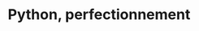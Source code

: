 ---
audience: Ingénieurs et développeurs.
duration: 4j  -  28h00
id: PYA
objectives:
- Implémenter de manière rigoureuse des Design Patterns reconnus
- 'Utiliser les techniques avancées du langage Python : Context Manager, métaclasses,
  closures, fonctions avancées'
- Optimiser les performances de vos programmes à l'aide du monitoring et du parallélisme
- Packager et déployer ses artefacts Python
- 'Exploiter des librairies contribuant au succès du langage : calcul scientifique,
  Intelligence Artificielle, XML, réseau'
prerequisites: "Bonnes connaissances en développement Python, ou connaissances équivalentes\
  \ à celles apportées par le cours PYT. Expérience requise. Vérifiez que vous avez\
  \ les prérequis nécessaires pour profiter pleinement de cette formation en faisant \r\
  \n                    ce test."
price: 990.0
program:
  parts:
  - items:
    - Affectation par référence et types de données modifiables, non modifiables (mutable).
    - Passage d'arguments, valeurs par défaut et variables locales.
    - Variables de classe et d'instances.
    - Les slices et structures de données avancées.
    - L'introspection.
    - 'Eléments avancés des structures de contrôle : la clause else des instructions
      for, while, try/except.'
    num: 1
    practice: 'Optimisation : intersection de listes et calcul de complexité d''algorithmes.'
    title: Rappels importants sur le langage
  - items:
    - Utilisation avancée de décorateurs (de la génération à la consommation, pipeline
      de consommateurs).
    - Les décorateurs et Design Patterns.
    - Fermeture/closure.
    num: 2
    practice: Chaînage de consommateurs de données. Abonnement à des événements via
      les décorateurs.
    title: Fonctions avancées
  - items:
    - Les propriétés (property).
    - Les itérateurs.
    - L'héritage multiple et ses travers.
    - Les Context Managers.
    - Les classes et méthodes abstraites (ABC).
    - Les métaclasses.
    num: 3
    practice: Implémenter une métaclasse pour créer des classes de type singleton.
    title: Programmation Orientée Objet avancée
  - items:
    - Installer des librairies tierces (pip, easy_install).
    - Le Python Package Index (PyPI).
    - Packager ses librairies (distutils, setuptools).
    - Déployer un environnement autonome (virtualenv et buildout).
    num: 4
    practice: Packager une librairie et la déposer sur PypI.
    title: Déploiement et qualité
  - items:
    - Profilez vos programmes avec Timeit et cProfile.
    - 'Parallélisation : évitez le multithreading et foncez avec le multiprocessing.'
    - Calcul distribué avec la librairie Celery.
    num: 5
    practice: Répartition et consolidation (Map Reduce) de calculs avec Celery.
    title: 'Le parallélisme : optimiser les performances de vos programmes'
  - items:
    - Calcul scientifique et statistiques avec Numpy, Scipy, Matplotlib et Pandas.
    - Intelligence Artificielle et algorithmes d'apprentissage avec Scikit-Learn.
    - Recherche d'informations dans des fichiers XML avec ElementTree.
    - 'Réseau : relay tcp avec Twisted et supervision SNMP avec PySNMP.'
    num: 6
    practice: Extraction d'informations dans des fichiers de log XML, filtres et statistiques
      sur les données collectées puis représentation à l'aide de graphiques des tendances
      des informations.
    title: Les librairies contribuant au succès du langage
short: Le langage Python s'impose aujourd'hui comme un socle technologique pour le
  développement de grands projets logiciels. Vous mettrez en œuvre, dans cette formation,
  les techniques avancées du langage Python ainsi que ses principales librairies afin
  de pouvoir répondre aux exigences qualité de ces projets.
title: Python, perfectionnement

---